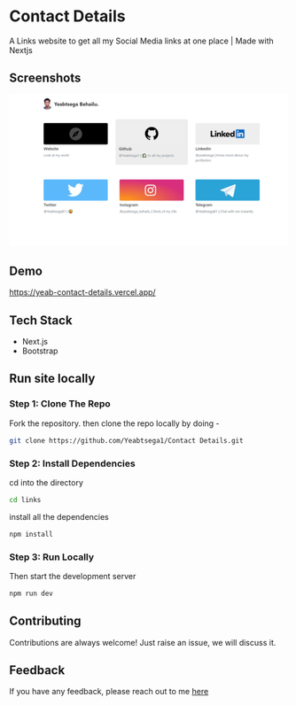 # Contact Details

A Links website to get all my Social Media links at one place | Made with Nextjs

## Screenshots

![App Screenshot](website.png)

## Demo

https://yeab-contact-details.vercel.app/

## Tech Stack

- Next.js
- Bootstrap

## Run site locally

### Step 1: Clone The Repo

Fork the repository. then clone the repo locally by doing -

```bash
git clone https://github.com/Yeabtsega1/Contact Details.git
```

### Step 2: Install Dependencies

cd into the directory

```bash
cd links
```

install all the dependencies

```bash
npm install
```

### Step 3: Run Locally

Then start the development server

```bash
npm run dev
```

## Contributing

Contributions are always welcome!
Just raise an issue, we will discuss it.

## Feedback

If you have any feedback, please reach out to me [here](https://yeab-portfolio.netlify.app/#contact)
